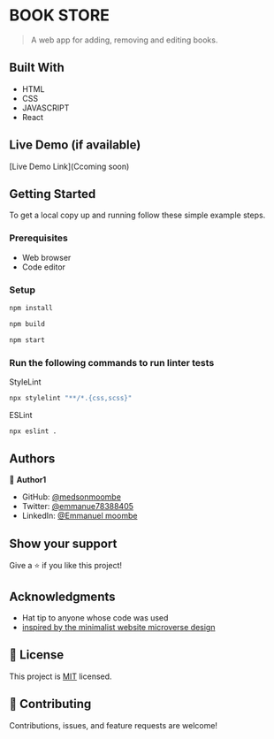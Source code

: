 # BOOK STORE

> A web app for adding, removing and editing books.


## Built With

- HTML
- CSS
- JAVASCRIPT
- React

## Live Demo (if available)
[Live Demo Link](Ccoming soon)



## Getting Started


To get a local copy up and running follow these simple example steps.

### Prerequisites

- Web browser
- Code editor

### Setup


```bash
npm install
```

```bash
npm build
```

```bash
npm start
```

### Run the following commands to run linter tests


StyleLint
```bash
npx stylelint "**/*.{css,scss}"
```

ESLint
```bash
npx eslint .
```



## Authors

👤 **Author1**

- GitHub: [@medsonmoombe](https://github.com/medsonmoombe)
- Twitter: [@emmanue78388405](https://twitter.com/@emmanue78388405)
- LinkedIn: [@Emmanuel moombe](https://www.linkedin.com/in/emmanuel-moombe-821918230/)


## Show your support

Give a ⭐️ if you like this project!

## Acknowledgments

- Hat tip to anyone whose code was used
- [inspired by the minimalist website microverse design](https://zeplin.io/)

## 📝 License

This project is [MIT](https://github.com/medsonmoombe/book-store/blob/dev/LICENSE) licensed.

## 🤝 Contributing

Contributions, issues, and feature requests are welcome!

